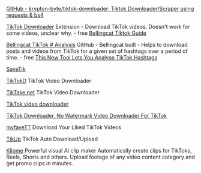 
[GitHub - krypton-byte/tiktok-downloader: Tiktok Downloader/Scraper using requests & bs4](https://github.com/krypton-byte/tiktok-downloader)

[TikTok Downloader](https://chrome.google.com/webstore/detail/tiktok-downloader/blbckhiepgpniilpmlionnkjoeehhgao)
Extension - Download TikTok videos. Doesn't work for some videos, unclear why. - free
[Bellingcat Tiktok Guide](https://www.bellingcat.com/resources/2020/05/25/investigate-tiktok-like-a-pro/)

[Bellingcat TikTok # Analysis](https://github.com/bellingcat/tiktok-hashtag-analysis)
GitHub - Bellingcat built - Helps to download posts and videos from TikTok for a given set of hashtags over a period of time. - free
[This New Tool Lets You Analyse TikTok Hashtags](https://www.bellingcat.com/resources/how-tos/2022/05/11/this-new-tool-lets-you-analyse-tiktok-hashtags/)

[SaveTik](https://savetik.co/)

[TikTokD](https://tiktokd.com/)
TikTok Video Downloader

[TikTake.net](https://tiktake.net/)
TikTok Video Downloader

[TikTok video downloader](https://ttdown.org/)

[TikTok Downloader, No Watermark Video Downloader For TikTok](https://ttdownloader.com/)

[myfaveTT](https://myfavett.com/)
Download Your Liked TikTok Videos

[TikUp](https://github.com/Coloradohusky/TikUp)
TikTok Auto Download/Upload

[Klipme](https://klipmeapp.com/)
Powerful visual AI clip maker
Automatically create clips for TikToks, Reels, Shorts and others. Upload footage of any video content category and get promo clips in minutes.
